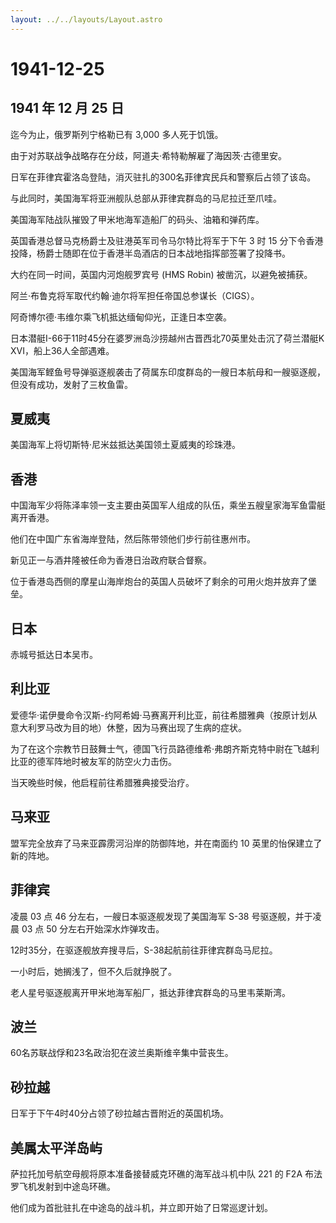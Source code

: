 ```yaml
---
layout: ../../layouts/Layout.astro
---
```


# 1941-12-25

## 1941 年 12 月 25 日

迄今为止，俄罗斯列宁格勒已有 3,000 多人死于饥饿。

由于对苏联战争战略存在分歧，阿道夫·希特勒解雇了海因茨·古德里安。

日军在菲律宾霍洛岛登陆，消灭驻扎的300名菲律宾民兵和警察后占领了该岛。

与此同时，美国海军将亚洲舰队总部从菲律宾群岛的马尼拉迁至爪哇。

美国海军陆战队摧毁了甲米地海军造船厂的码头、油箱和弹药库。

英国香港总督马克杨爵士及驻港英军司令马尔特比将军于下午 3 时 15
分下令香港投降，杨爵士随即在位于香港半岛酒店的日本战地指挥部签署了投降书。

大约在同一时间，英国内河炮舰罗宾号 (HMS Robin) 被凿沉，以避免被捕获。

阿兰·布鲁克将军取代约翰·迪尔将军担任帝国总参谋长（CIGS）。

阿奇博尔德·韦维尔乘飞机抵达缅甸仰光，正逢日本空袭。

日本潜艇I-66于11时45分在婆罗洲岛沙捞越州古晋西北70英里处击沉了荷兰潜艇K
XVI，船上36人全部遇难。

美国海军鲣鱼号导弹驱逐舰袭击了荷属东印度群岛的一艘日本航母和一艘驱逐舰，但没有成功，发射了三枚鱼雷。

## 夏威夷

美国海军上将切斯特·尼米兹抵达美国领土夏威夷的珍珠港。

## 香港

中国海军少将陈泽率领一支主要由英国军人组成的队伍，乘坐五艘皇家海军鱼雷艇离开香港。

他们在中国广东省海岸登陆，然后陈带领他们步行前往惠州市。

新见正一与酒井隆被任命为香港日治政府联合督察。

位于香港岛西侧的摩星山海岸炮台的英国人员破坏了剩余的可用火炮并放弃了堡垒。

## 日本

赤城号抵达日本吴市。

## 利比亚

爱德华·诺伊曼命令汉斯-约阿希姆·马赛离开利比亚，前往希腊雅典（按原计划从意大利罗马改为目的地）休整，因为马赛出现了生病的症状。

为了在这个宗教节日鼓舞士气，德国飞行员路德维希·弗朗齐斯克特中尉在飞越利比亚的德军阵地时被友军的防空火力击伤。

当天晚些时候，他启程前往希腊雅典接受治疗。

## 马来亚

盟军完全放弃了马来亚霹雳河沿岸的防御阵地，并在南面约 10
英里的怡保建立了新的阵地。

## 菲律宾

凌晨 03 点 46 分左右，一艘日本驱逐舰发现了美国海军 S-38
号驱逐舰，并于凌晨 03 点 50 分左右开始深水炸弹攻击。

12时35分，在驱逐舰放弃搜寻后，S-38起航前往菲律宾群岛马尼拉。

一小时后，她搁浅了，但不久后就挣脱了。

老人星号驱逐舰离开甲米地海军船厂，抵达菲律宾群岛的马里韦莱斯湾。

## 波兰

60名苏联战俘和23名政治犯在波兰奥斯维辛集中营丧生。

## 砂拉越

日军于下午4时40分占领了砂拉越古晋附近的英国机场。

## 美属太平洋岛屿

萨拉托加号航空母舰将原本准备接替威克环礁的海军战斗机中队 221 的 F2A
布法罗飞机发射到中途岛环礁。

他们成为首批驻扎在中途岛的战斗机，并立即开始了日常巡逻计划。
